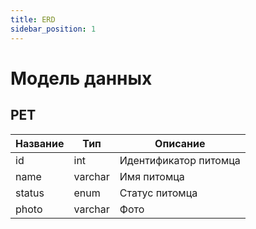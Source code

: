 ```yaml
---
title: ERD
sidebar_position: 1
---
```


# Модель данных

<!-- import Drawio from '@theme/Drawio'
import diagram from '!!raw-loader!./model.drawio';

<Drawio content={diagram} editable={false} /> -->


## PET

| Название | Тип     | Описание              |
| -------- | ------- | --------------------- |
| id       | int     | Идентификатор питомца |
| name     | varchar | Имя питомца           |
| status   | enum    | Статус питомца        |
| photo    | varchar | Фото                  |

